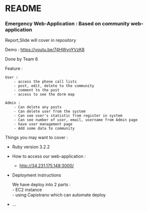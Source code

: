 # README

### Emergency Web-Application : Based on community web-application

Report,Slide will cover in repository

Demo : https://youtu.be/74HWvnYVzK8

Done by Team 6

Feature : 

    User :     
        - access the phone call lists 
        - post, edit, delete to the community
        - comment to the post
        - access to see the dorm map

    Admin :
        - Can delete any posts
        - Can delete user from the system
        - Can see user's statistic from register in system
        - Can see number of user, email, username from Admin page
        - have user management page
        - Add some data to community


Things you may want to cover :  

* Ruby version 3.2.2   

* How to access our web-application : 
    - http://34.231.175.148:3000/

* Deployment instructions
       
    We have deploy into 2 parts  :      
        - EC2 instance    
        - using Capistrano which can automate deploy    
* ...
